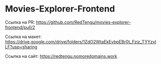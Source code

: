 # Movies-Explorer-Frontend

Ссылка на PR: https://github.com/RedTengu/movies-explorer-frontend/pull/2

Ссылка на макет: https://drive.google.com/drive/folders/1ZdO2WtaEkEvbpEBr0t_Fziz_TYYzvlLF?usp=sharing

Ссылка на сайт: https://redtengu.nomoredomains.work
